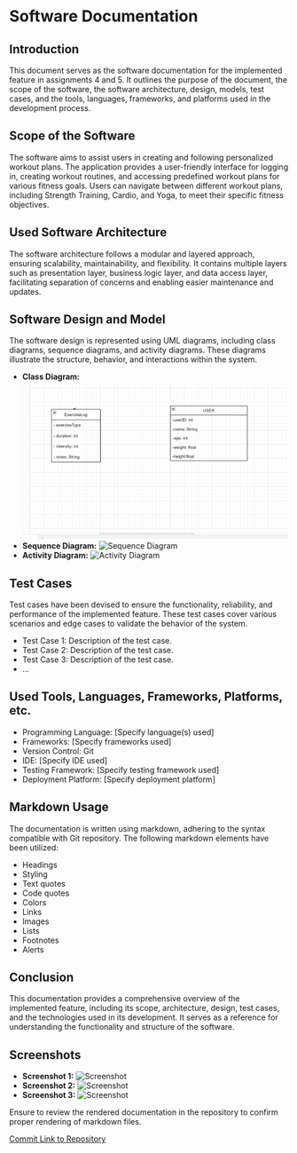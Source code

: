 # Software Documentation

## Introduction

This document serves as the software documentation for the implemented feature in assignments 4 and 5. It outlines the purpose of the document, the scope of the software, the software architecture, design, models, test cases, and the tools, languages, frameworks, and platforms used in the development process.

## Scope of the Software

The software aims to assist users in creating and following 
personalized workout plans. The application provides a user-friendly interface for logging 
in, creating workout routines, and accessing predefined workout plans for various fitness 
goals. Users can navigate between different workout plans, including Strength Training, 
Cardio, and Yoga, to meet their specific fitness objectives.

## Used Software Architecture

The software architecture follows a modular and layered approach, ensuring scalability, maintainability, and flexibility. It contains multiple layers such as presentation layer, business logic layer, and data access layer, facilitating separation of concerns and enabling easier maintenance and updates.

## Software Design and Model

The software design is represented using UML diagrams, including class diagrams, sequence diagrams, and activity diagrams. These diagrams illustrate the structure, behavior, and interactions within the system.

- **Class Diagram:** ![Class Diagram](https://github.com/NatyLegesse/HEALTH-AND-FITNESS-TRACKER/blob/main/Screenshot%202024-02-10%20204440.png)
- **Sequence Diagram:** ![Sequence Diagram](link_to_image)
- **Activity Diagram:** ![Activity Diagram](link_to_image)

## Test Cases

Test cases have been devised to ensure the functionality, reliability, and performance of the implemented feature. These test cases cover various scenarios and edge cases to validate the behavior of the system.

- Test Case 1: Description of the test case.
- Test Case 2: Description of the test case.
- Test Case 3: Description of the test case.
- ...

## Used Tools, Languages, Frameworks, Platforms, etc.

- Programming Language: [Specify language(s) used]
- Frameworks: [Specify frameworks used]
- Version Control: Git
- IDE: [Specify IDE used]
- Testing Framework: [Specify testing framework used]
- Deployment Platform: [Specify deployment platform]

## Markdown Usage

The documentation is written using markdown, adhering to the syntax compatible with Git repository. The following markdown elements have been utilized:

- Headings
- Styling
- Text quotes
- Code quotes
- Colors
- Links
- Images
- Lists
- Footnotes
- Alerts

## Conclusion

This documentation provides a comprehensive overview of the implemented feature, including its scope, architecture, design, test cases, and the technologies used in its development. It serves as a reference for understanding the functionality and structure of the software.

## Screenshots

- **Screenshot 1:** ![Screenshot](link_to_image)
- **Screenshot 2:** ![Screenshot](link_to_image)
- **Screenshot 3:** ![Screenshot](link_to_image)

Ensure to review the rendered documentation in the repository to confirm proper rendering of markdown files.

[Commit Link to Repository](link_to_repository)
